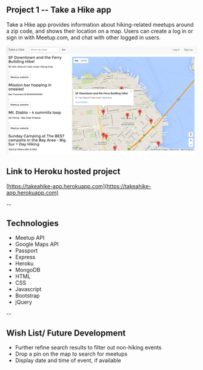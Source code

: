 ## Project 1 -- Take a Hike app

Take a Hike app provides information about hiking-related meetups around a zip code, and shows their location on a map. Users can create a log in or sign in with Meetup.com, and chat with other logged in users.

![](image.png)


## Link to Heroku hosted project

[https://takeahike-app.herokuapp.com](https://takeahike-app.herokuapp.com)

--

## Technologies

* Meetup API
* Google Maps API
* Passport
* Express
* Heroku
* MongoDB
* HTML
* CSS
* Javascript
* Bootstrap
* jQuery

--

## Wish List/ Future Development
* Further refine search results to filter out non-hiking events
* Drop a pin on the map to search for meetups
* Display date and time of event, if available